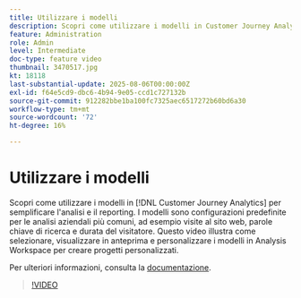 ```yaml
---
title: Utilizzare i modelli
description: Scopri come utilizzare i modelli in Customer Journey Analytics per semplificare l’analisi e il reporting.
feature: Administration
role: Admin
level: Intermediate
doc-type: feature video
thumbnail: 3470517.jpg
kt: 18118
last-substantial-update: 2025-08-06T00:00:00Z
exl-id: f64e5cd9-dbc6-4b94-9e05-ccd1c727132b
source-git-commit: 912282bbe1ba100fc7325aec6517272b60bd6a30
workflow-type: tm+mt
source-wordcount: '72'
ht-degree: 16%

---
```


# Utilizzare i modelli

Scopri come utilizzare i modelli in [!DNL Customer Journey Analytics] per semplificare l&#39;analisi e il reporting. I modelli sono configurazioni predefinite per le analisi aziendali più comuni, ad esempio visite al sito web, parole chiave di ricerca e durata del visitatore. Questo video illustra come selezionare, visualizzare in anteprima e personalizzare i modelli in Analysis Workspace per creare progetti personalizzati.

Per ulteriori informazioni, consulta la [documentazione](https://experienceleague.adobe.com/it/docs/analytics-platform/using/cja-workspace/templates/use-templates).

>[!VIDEO](https://video.tv.adobe.com/v/3470517/?learn=on)
